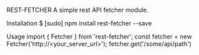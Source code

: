 
REST-FETCHER
A simple rest API fetcher module.

Installation
  $ [sudo] npm install rest-fetcher --save

Usage
import { Fetcher } from 'rest-fetcher';
const fetcher = new Fetcher('http://<your_server_url>');
fetcher.get('/some/api/path')